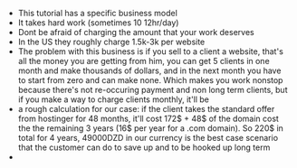 - This tutorial has a specific business model
- It takes hard work (sometimes 10 12hr/day)
- Dont be afraid of charging the amount that  your work deserves
- In the US they roughly charge 1.5k-3k per website
- The problem with this business is if you sell to a client a website, that's all the money you are getting from him, you can get 5 clients in one month and make thousands of dollars, and in the next month you have to start from zero and can make none. Which makes you work nonstop because there's not re-occuring payment and non long term clients, but if you make a way to charge clients monthly, it'll be  
- a rough calculation for our case: if the client takes the standard offer from hostinger for 48 months, it'll cost 172$ + 48$ of the domain cost the the remaining 3 years (16$ per year for a .com domain). So  220$ in total for 4 years, 49000DZD in our currency is the best case scenario that the customer can do to save up and to be hooked up long term
- 